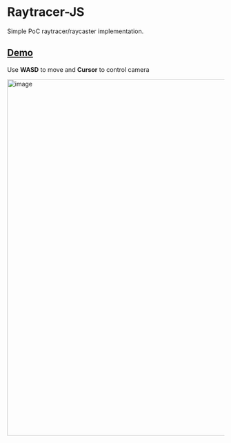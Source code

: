# Raytracer-JS
Simple PoC raytracer/raycaster implementation.

## [Demo](https://dra1ex.github.io/raytracer-js/)
Use **WASD** to move and **Cursor** to control camera

<img width="825" alt="image" src="https://github.com/DrA1ex/raytracer-js/assets/1194059/e5a29fc8-4789-4d29-93d2-f3b86628ce64">
